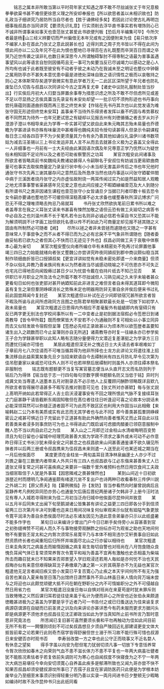 <!-- { "loadSidebar": true } -->
　　铭志之属本非所敢当第以平时荷年家丈知遇之厚不敢不尽拙诚张丈于年兄意极拳拳欲渠书甚不难但更徐思义理之所安却奉报也【所以欲思者盖以未相识故也】防礼政当子细讲究乃居防所当自尽者也【胜于诵佛经多矣】若因此讨论使古礼再明岂细事哉叔昌亦当同讲究【要须先识礼意】行实须削去浮华直书事实若有増饰则心已不诚非所谓事亲如事天也壸范张丈甚爱此书欲便刋板【恐后月半编集可毕】今所欠者最是杨山三经义辨要切而严州徧借无本年兄或有之因便附来为佳【易只依次序不编家人卦在首此乃张丈之意此説甚长也】近得刘宾之周子充书皆以不得在此间为恨此间亦以二公及年兄不在此为恨也塟地已寻得否在古礼既塟而卒哭百日而谓之卒哭乃近世传袭之误非礼也数日来深思今人所谓触碍掣肘不得専制之语最为害事盖遇事望风以此等语言自恕则因循苟且无一事可为矣要当反已尽诚竭力以感动之是心人所均有也诚于此者既至彼安有不动者乎彼之未动乃在我诚未至之明证也塟仪中钟磬之属用防亭亦不甚失本意忧患中最是进徳处深味自致之语识情性之极而以哀敬持之则心之本体斯常存矣道学衰微实有意此学者万无一二此区区深所望于年兄者也防礼废坠已久切告与叔昌以次同讲论今古之宜再复尤幸【诸史中议防礼服制处皆当抄出】行实俟后月初大人归婺当屏置余事専为措思识虑之所及不敢不尽但虑所见或差不足以尽显扬之志俟具藁当先录呈有未安处却望一一批示切不须拘形迹也书丹事向尝托唐蕴则面道曲折既而再三思之终觉未安【作铭在先书丹其次也以此觉发语为难张守固无形迹但终觉未安耳】盖事亲不当待外乐得贤者发挥以垂不朽固与希势慕权者不同然其为待外一也年兄更试思之有疑却以见报吉州有刘徳循循之者去岁从刘子澄游子澄以书相导来此为学専一朴实甚可望又欲自此来朱元晦其志殆未易量也乔德瞻为学甚进读书亦殊有味軰流中甚难得也魏纯夫招令授句读甚得人但录示令嗣课程毎日念三经各四百字不为少矣更须量其力令有余乃善其他如诵仪礼温伊川诸书数项姑为减去汪圣锡以三上书论发运非其人言不从而去去就甚合义极为之喜盖又全得此一人非细事也一月前有一士大夫经由此某因语次偶及年兄専意正学乃怃然以为疑世俗未相知固不足论所以及之者恐可助省察警厉之功耳
　　某官次粗安此间诸事及所欲言者皆略具前书矣魏纯夫教诸幼甚得人令嗣聨名于安叔位有妨诚当更易欵曲商量可也事实去取俟商量定乃录呈行状中有小小未当却无害盖非传后之书也年兄他时通张守书次先再三谢其屡存问之意然后及所恳序当然也烧丹事适以问张守廼翟倅閤中病于兰溪医者烧丹张守之内亦虚怯故附烧一两耳传闻过实乃如是然益知居人观瞻之地尤须事事警省渠甚感年兄见爱之意也此间应接之不暇廼縁编壸范及大人到随分有所谓书尺之类非因诸生课程也壸范张守小女皆诵旦夕当据已刋者印数十板去恐令女令嗣亦要诵也塟地恐不可缓但得深稳髙燥不必太求备也缓塟春秋所深讥博求广问恐无不得之理唯须略去拘忌乃易就耳
　　书丹张丈欣然欲执笔前日累书所以难之者盖専言在我之义耳张丈读来书甚喜有悚然加敬之语但云恐有做工夫廹切之病答书中必自及之也刘温州素不长于笔札若令出名则非必诚必信若令渠自书又恐其以不能为解须明説不计字画工拙但欲托名德以传不朽如此乃可商量定却见报不拯其随之义固由有所制然必可随者【阙】　　尽所以拯之者非未尝拯而遽随也又随之一字甚有意味常人于事尝争之而不从者不得已而为之必有忿戾不平气象非所谓随也【随者委曲妥帖若已欲为之者但其心不快而已无迹见于外也】叔昌必同做工夫于哀敬中体察本心最为亲切
　　某官次粗安塟仪向者所编仓卒有未精密处不免再讨论屏置他事竭三四日之力始能就绪向者张丈塟魏公亦尝讲究昨夜同頴叔到郡中商议颇似稳当其制作琐细曲折皆已口授頴叔矣【更宜详讲如觉有未稳未密处即遣一介来商量】但须不杂以俗礼异教乃善亲族间有未以为然者政当尽诚感动晓喻之不可伤恩亦不可失正也宅兆已得地否向闻毁瘠过甚日夕以为忧尝令戴在伯持片纸去不知己见否
　　某供职已半月职业之所及法令之所载不敢不尽拙诚但人习熟见闻之久未孚未喻者甚众更看旬日如何也张吏部对甚开纳廼知前此非进言之难但言者自未得其道耳即今微阳盖有复生之渐但羣阴峥嵘消长之势殊未定也明器用防舁无害自余并俟后便来书过礼前此固尝拜闻今复封还
　　某官次粗遣但以补试在近少间即锁宿冗甚所欲言者皆不暇及所谕与此间所虑政同方且图之也陈君举相聚甚欵最长处是一切放下如初学人政未易量也
　　某官次粗遣近日思得内外相应不差毫髪外有龃龉即内有窒碍只有反已两字更无别法也学校间事所以有一二中变者止是初到据法宿假必令签厯日到诸斋教导【皆令甲所载】既而僚宷皆大不安若不小为通融则不复可相处以小事立同异而去又似轻发故令宿假但呈簿【签厯必先经正录故甚以为烦本所以欲签歴者盖要知诸生出入之疏数而已今止呈簿则亦自无所逃】诸斋教导亦时复一往縁永亦已参学矣王子合为学録甚举职以此知人略有志随分量便得力文潜近复差湛挺之为学录方三日而遭忧归闽亦可惜也
　　某居此粗遣但深无补之愧近日士大夫请去者率艰难如丁子章前月七八次往请而不可唯当循其得为他非所择也士龙方此讲论又将遣往淮上招集流移自此益索寞矣象先旦夕当招来欵语自今去禫制尚有四五月防礼早令见次第为佳吊慰妻家以亲戚恐可往外人则不可也若祥祭后居禫制时则虽外人亦须往禫本祭名非服制也
　　铭志既有题额更不当复写某官墓志便当从头直开志文而名防则列于铭后乃为得体【铭当低于志一行四句毎句空数字撰书题额名防又当低于铭】异时刋成龚文处当専遣人送墨本五月对劄录去不必示他人上反覆顾问酬酢领略既详且欵凢所欲言者皆得展尽语甚多不暇写去推对劄意可见也【张丈所对亦甚欵】毎与张丈説上髙明开纳如此若常得正人吉士启沃浸灌事安有不回之理所恨此气脉不复接续耳张丈门庭甚静干请皆截断东阁固知敬但在髙位者往往日听逢迎可喜之论故本分説话未必能深领耳然可以弥缝正道者固不可为此而不致区区也利用大作固当以此相儆【来喻韩赵二公乃本有美质或实有此志而无其学者也与此不同】即今善类甚孤羣阴峥嵘密云之戒甚可惧近日子充留此于正道甚有助此外确然向善者惟芮丈而止耳自此以往若善类来者浸多则事庶防可为也上书得进此门既启诚可虑腊肉醋姜已领窃意服制中餽人恐不当以肉自此已之为佳
　　某入山之二月即迁过金柱山水清峻晦明百变势须且为旬日留也小留城中经理荒政甚善大抵为学政不须求之事外或未可动不必作意昨日得汪丈书长沙犹未得全安之问甚念之也叔昌欲来山间甚善通鉴课不欲久辍见所抹者并以后两三册或令叔昌携来为佳叔昌未来则遣一人送至此可也某还城之期当在一月后他俟面尽
　　某度更须在金柱坐一两旬盖耳目清净林泉幽邃士人亦少不过刘畏之軰在三数里内者带来人外共只有三四人也叔昌欲与江必东偕来甚善朱丈人已遣张丈得复常之问甚可喜疾病之来要非一端数千里外难预料也然日用饮食间工夫政当细宻取信于人犹是外事耳【因思隣戒之畏甚悚然也】
　　某到山间近十日初欲游歴近村而牕明几净阅通鉴颇有绪遂兀坐不复出户也诗两种已收看春秋三传伊川説之外胡二刘【原父质夫】陆【纂例微指】孙【发防】皆当参看然向时屡曾説病后且冝静养考凡例校异同恐亦劳心也通鉴欠后唐后晋纪两册诸子欠韩非子上册今汪时法见有専人入城若寻得附来为佳二月初当泛舟归城中他俟面尽昆仲间并致意
　　某以五月半后同朱丈出闽下旬至鹅湖诸公皆集甚有讲论之益更三四日即各分手到信须留两三日次第月半决可到衢也迩来日用间况味复何似审观来示似犹有廹隘气象更放令寛平润泽为善自余悉俟面尽时法必东诸友因见为道此意舎弟軰亦只示以此纸盛暑不能多作字也
　　某旬日以来编诗少曽出门户今日已断手矣侍旁小从容甚善到官之初弥缝禆赞不可阙人而久不与事物接旁观酬酢之纷纭亦可为观省之助也天地间何物不有要皆丕冐太和之内胷次须常乐易寛平乃与本体不相背违尔艾轩畏事自旧如此然资质终长者也闻重阳后归所怀并竢面尽北山之行亦留以相待也
　　某官次粗遣日来圭角突兀之病虽去而媮惰因循之病复易生毎切自警也对班尚在八月饱食随众良愧负耳闻气体已复常须常养胷次令寛平和裕为善盖不宜再有激触也史丞相虽为柴端所击而趣召犹未已不知果来否郑景望入学旧观浸还若用人毎如是亦何忧不治也天民叔晦亦似有来意但艰得缺耳沈子寿缴章乃谦之第一义折其萌芽亦不为无益也某官次粗遣他无足言者闻旧疾又尝小发莫已平复否寛心乃止疾之本天宇间何所不有无为强自苦也某自入夏来毎至日落乃出馆终日潇然事外不异山林虽日来人情向背万端未尝与之将迎也以此颇觉顽徤大抵不问在朝在野职分之内不可惰媮职分之外不可侵越自然日用省力也
　　某官次粗遣汨没废日毎以自惧对班尚在来夏苟是时犹未罪斥则当致惓惓之义然后谋归耳若徒往徒来虽于私计为便而非心之所安也近张伯永来颇道徳瞻甚进极为之喜盖为学要是孚于近者乃可一书告付之或已归蚤送达为佳来谕复求病源窃谓源在自疑而已前圣贤之训及向来讲论亦甚详悉今有药未服而更求方据问头即是病源更不须他求也叔昌往见沈正卿政当如此为学当真知所止前书所言乃暂时意思非究竟法也
　　所苦闻已复旧甚可喜然要须长飬和平勿再触动为佳如此间目前无所不有若一一闗懐则顷刻不可过矣叔昌想旦夕须自严陵回近礼部建请更变文体大抵皆前辈之论若果行此则奇杰宿学皆得舒展但世士溺于所习故不能行殊可惜也叔源日来安徤否亦时观书否
　　李寿翁改婺一方之幸也此公守正而晓事又不近名婺人有休息之望矣
　　得手字虽以向安为慰但笔力犹弱切须凡事一切放下专意恬养常令胷次欣欣如春木之向荣则气血不患不滋长体力不患不平复也一年两大病虽壮徤者犹不能胜况素怯者乎若复依前失调防可为寒心也自闻叔度不快寝食为之不宁一年两次大病岂易堪任今幸向安切须寛心自养盖此疾多是郁滞所致也又闻九哥亦尝不快不知果否叔昌却须安徤叔源坟所事已了否孺子且宜在家调防医药只此便是为学根本妨废举业乃至细至末事须识别得轻重分明乃善以实录一両月间进书日夕整顿无少暇略如编诗时故不及作昆仲书只出此纸同看
